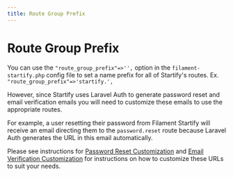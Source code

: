 ```yaml
---
title: Route Group Prefix
---
```


# Route Group Prefix

You can use the `"route_group_prefix"=>'',` option in the ``filament-startify.php`` config
file to set a name prefix for all of Startify's routes. 
Ex. `"route_group_prefix"=>'startify.',`

However, since Startify uses Laravel Auth to generate password reset and email
verification emails you will need to customize these emails to use the
appropriate routes.

For example, a user resetting their password from Filament Startify
will receive an email directing them to the `password.reset` route because
Laravel Auth generates the URL in this email automatically.

Please see instructions for
[Password Reset Customization](https://laravel.com/docs/10.x/passwords#password-customization) and
[Email Verification Customization](https://laravel.com/docs/10.x/verification#customization) for instructions on how to customize these URLs to suit your needs.
